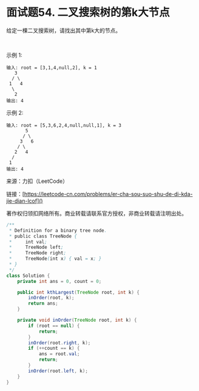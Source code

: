 # 面试题54. 二叉搜索树的第k大节点

给定一棵二叉搜索树，请找出其中第k大的节点。

 

示例 1:

```
输入: root = [3,1,4,null,2], k = 1
   3
  / \
 1   4
  \
   2
输出: 4
```
示例 2:

```
输入: root = [5,3,6,2,4,null,null,1], k = 3
       5
      / \
     3   6
    / \
   2   4
  /
 1
输出: 4
```

来源：力扣（LeetCode）

链接：[https://leetcode-cn.com/problems/er-cha-sou-suo-shu-de-di-kda-jie-dian-lcof]()

著作权归领扣网络所有。商业转载请联系官方授权，非商业转载请注明出处。

```java
/**
 * Definition for a binary tree node.
 * public class TreeNode {
 *     int val;
 *     TreeNode left;
 *     TreeNode right;
 *     TreeNode(int x) { val = x; }
 * }
 */
class Solution {
    private int ans = 0, count = 0;

    public int kthLargest(TreeNode root, int k) {
        inOrder(root, k);
        return ans;
    }

    private void inOrder(TreeNode root, int k) {
        if (root == null) {
            return;
        }
        inOrder(root.right, k);
        if (++count == k) {
            ans = root.val;
            return;
        }
        inOrder(root.left, k);
    }
}
```